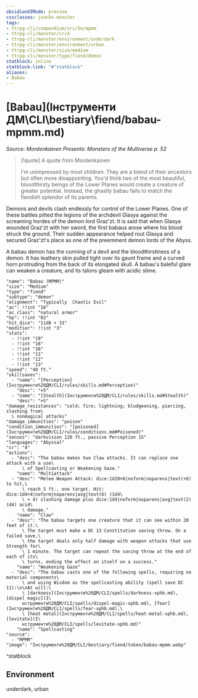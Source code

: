 ```yaml
---
obsidianUIMode: preview
cssclasses: json5e-monster
tags:
- ttrpg-cli/compendium/src/5e/mpmm
- ttrpg-cli/monster/cr/4
- ttrpg-cli/monster/environment/underdark
- ttrpg-cli/monster/environment/urban
- ttrpg-cli/monster/size/medium
- ttrpg-cli/monster/type/fiend/demon
statblock: inline
statblock-link: "#^statblock"
aliases:
- Babau
---
```

# [Babau](Інструменти ДМ\CLI\bestiary\fiend/babau-mpmm.md)
*Source: Mordenkainen Presents: Monsters of the Multiverse p. 52*  

> [!quote] A quote from Mordenkainen  
> 
> I'm unimpressed by most children. They are a blend of their ancestors but often more disappointing. You'd think two of the most beautiful, bloodthirsty beings of the Lower Planes would create a creature of greater potential. Instead, the ghastly babau fails to match the fiendish splendor of its parents.

Demons and devils clash endlessly for control of the Lower Planes. One of these battles pitted the legions of the archdevil Glasya against the screaming hordes of the demon lord Graz'zt. It is said that when Glasya wounded Graz'zt with her sword, the first babaus arose where his blood struck the ground. Their sudden appearance helped rout Glasya and secured Graz'zt's place as one of the preeminent demon lords of the Abyss.

A babau demon has the cunning of a devil and the bloodthirstiness of a demon. It has leathery skin pulled tight over its gaunt frame and a curved horn protruding from the back of its elongated skull. A babau's baleful glare can weaken a creature, and its talons gleam with acidic slime.

```statblock
"name": "Babau (MPMM)"
"size": "Medium"
"type": "fiend"
"subtype": "demon"
"alignment": "Typically  Chaotic Evil"
"ac": !!int "16"
"ac_class": "natural armor"
"hp": !!int "82"
"hit_dice": "11d8 + 33"
"modifier": !!int "3"
"stats":
  - !!int "19"
  - !!int "16"
  - !!int "16"
  - !!int "11"
  - !!int "12"
  - !!int "13"
"speed": "40 ft."
"skillsaves":
  - "name": "[Perception](Інструменти%20ДМ/CLI/rules/skills.md#Perception)"
    "desc": "+5"
  - "name": "[Stealth](Інструменти%20ДМ/CLI/rules/skills.md#Stealth)"
    "desc": "+5"
"damage_resistances": "cold; fire; lightning; bludgeoning, piercing, slashing from\
  \ nonmagical attacks"
"damage_immunities": "poison"
"condition_immunities": "[poisoned](Інструменти%20ДМ/CLI/rules/conditions.md#Poisoned)"
"senses": "darkvision 120 ft., passive Perception 15"
"languages": "Abyssal"
"cr": "4"
"actions":
  - "desc": "The babau makes two Claw attacks. It can replace one attack with a use\
      \ of Spellcasting or Weakening Gaze."
    "name": "Multiattack"
  - "desc": "Melee Weapon Attack: dice:1d20+6|noform|noparens|text(+6) to hit,\
      \ reach 5 ft., one target. Hit: dice:1d4+4|noform|noparens|avg|text(6) (1d4\
      \ + 4) slashing damage plus dice:1d4|noform|noparens|avg|text(2) (d4) acid\
      \ damage."
    "name": "Claw"
  - "desc": "The babau targets one creature that it can see within 20 feet of it.\
      \ The target must make a DC 13 Constitution saving throw. On a failed save,\
      \ the target deals only half damage with weapon attacks that use Strength for\
      \ 1 minute. The target can repeat the saving throw at the end of each of its\
      \ turns, ending the effect on itself on a success."
    "name": "Weakening Gaze"
  - "desc": "The babau casts one of the following spells, requiring no material components\
      \ and using Wisdom as the spellcasting ability (spell save DC 11):\n\nAt will:\
      \ [darkness](Інструменти%20ДМ/CLI/spells/darkness-xphb.md), [dispel magic](І\
      нструменти%20ДМ/CLI/spells/dispel-magic-xphb.md), [fear](Інструменти%20ДМ/CLI/spells/fear-xphb.md),\
      \ [heat metal](Інструменти%20ДМ/CLI/spells/heat-metal-xphb.md), [levitate](І\
      нструменти%20ДМ/CLI/spells/levitate-xphb.md)"
    "name": "Spellcasting"
"source":
  - "MPMM"
"image": "Інструменти%20ДМ/CLI/bestiary/fiend/token/babau-mpmm.webp"
```
^statblock

## Environment

underdark, urban